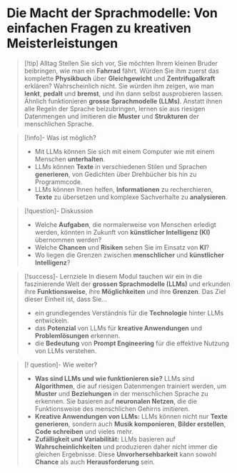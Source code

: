 # Die Macht der Sprachmodelle: Von einfachen Fragen zu kreativen Meisterleistungen

> [!tip] Alltag
> Stellen Sie sich vor, Sie möchten Ihrem kleinen Bruder beibringen, wie man ein **Fahrrad** fährt. Würden Sie ihm zuerst das komplette **Physikbuch** über **Gleichgewicht** und **Zentrifugalkraft** erklären? Wahrscheinlich nicht. Sie würden ihm zeigen, wie man **lenkt**, **pedalt** und **bremst**, und ihn dann selbst ausprobieren lassen. Ähnlich funktionieren **grosse Sprachmodelle (LLMs)**. Anstatt ihnen alle Regeln der Sprache beizubringen, lernen sie aus riesigen Datenmengen und imitieren die **Muster** und **Strukturen** der menschlichen Sprache.

> [!info]- Was ist möglich?
> - Mit LLMs können Sie sich mit einem Computer wie mit einem Menschen **unterhalten**.
> - LLMs können **Texte** in verschiedenen Stilen und Sprachen **generieren**, von Gedichten über Drehbücher bis hin zu Programmcode.
> - LLMs können Ihnen helfen, **Informationen** zu recherchieren, **Texte** zu übersetzen und komplexe Sachverhalte zu **analysieren**.

>[!question]- Diskussion
>- Welche **Aufgaben**, die normalerweise von Menschen erledigt werden, könnten in Zukunft von **künstlicher Intelligenz (KI)** übernommen werden?
>- Welche **Chancen** und **Risiken** sehen Sie im Einsatz von **KI**?
>- Wo liegen die Grenzen zwischen **menschlicher** und **künstlicher Intelligenz**?

> [!success]- Lernziele
> In diesem Modul tauchen wir ein in die faszinierende Welt der **grossen Sprachmodelle (LLMs)** und erkunden ihre **Funktionsweise**, ihre **Möglichkeiten** und ihre **Grenzen**. 
> Das Ziel dieser Einheit ist, dass Sie...
> - ein grundlegendes Verständnis für die **Technologie** hinter LLMs entwickeln.
> - das **Potenzial** von LLMs für **kreative Anwendungen** und **Problemlösungen** erkennen.
> - die **Bedeutung** von **Prompt Engineering** für die effektive Nutzung von LLMs verstehen.

> [! question]- Wie weiter?
> - **Was sind LLMs und wie funktionieren sie?** LLMs sind **Algorithmen**, die auf riesigen Datenmengen trainiert werden, um **Muster** und **Beziehungen** in der menschlichen Sprache zu erkennen. Sie basieren auf **neuronalen Netzen**, die die Funktionsweise des menschlichen Gehirns imitieren.
> - **Kreative Anwendungen von LLMs:** LLMs können nicht nur **Texte generieren**, sondern auch **Musik komponieren**, **Bilder erstellen**, **Code schreiben** und vieles mehr.
> - **Zufälligkeit und Variabilität:** LLMs basieren auf **Wahrscheinlichkeiten** und produzieren daher nicht immer die gleichen Ergebnisse. Diese **Unvorhersehbarkeit** kann sowohl **Chance** als auch **Herausforderung** sein. 
